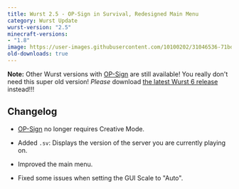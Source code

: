 ```yaml
---
title: Wurst 2.5 - OP-Sign in Survival, Redesigned Main Menu
category: Wurst Update
wurst-version: "2.5"
minecraft-versions:
- "1.8"
image: https://user-images.githubusercontent.com/10100202/31046536-71bd489a-a5fa-11e7-8f9a-b3c70b1bc615.jpg
old-downloads: true
---
```

**Note:** Other Wurst versions with [OP-Sign](https://wurst.wiki/op-sign) are still available! You really don't need this super old version! _Please_ download [the latest Wurst 6 release](https://www.wurstclient.net/download/minecraft-1-8/) instead!!!

## Changelog

- [OP-Sign](https://wurst.wiki/op-sign) no longer requires Creative Mode.

- Added `.sv`: Displays the version of the server you are currently playing on.

- Improved the main menu.

- Fixed some issues when setting the GUI Scale to "Auto".
